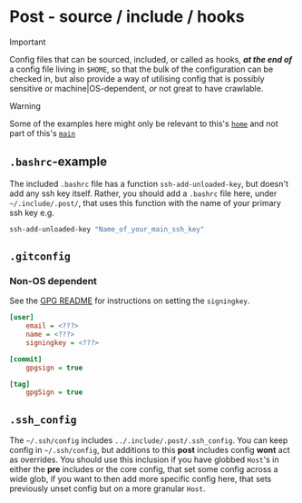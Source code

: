 # **Post** - source / include / hooks
> [!IMPORTANT]
> Config files that can be sourced, included, or called as hooks, _**at the end of**_ a config file living in `$HOME`, so that the bulk of the configuration can be checked in, but also provide a way of utilising config that is possibly sensitive or machine|OS-dependent, _or_ not great to have crawlable.

> [!WARNING]
> Some of the examples here might only be relevant to this's [`home`](https://github.com/Skenvy/dotfiles/tree/home) and not part of this's [`main`](https://github.com/Skenvy/dotfiles/tree/main)
## `.bashrc`-example
The included `.bashrc` file has a function `ssh-add-unloaded-key`, but doesn't add any ssh key itself. Rather, you should add a `.bashrc` file here, under `~/.include/.post/`, that uses this function with the name of your primary ssh key e.g.
```bash
ssh-add-unloaded-key "Name_of_your_main_ssh_key"
```
## `.gitconfig`
### Non-OS dependent
See the [GPG README](../../.gnupg/README.md) for instructions on setting the `signingkey`.
```ini
[user]
    email = <???>
    name = <???>
    signingkey = <???>

[commit]
    gpgsign = true

[tag]
    gpgSign = true
```
## `.ssh_config`
The `~/.ssh/config` includes `../.include/.post/.ssh_config`. You can keep config in `~/.ssh/config`, but additions to this **post** includes config **wont** act as overrides. You should use this inclusion if you have globbed `Host`'s in either the **pre** includes or the core config, that set some config across a wide glob, if you want to then add more specific config here, that sets previously unset config but on a more granular `Host`.
